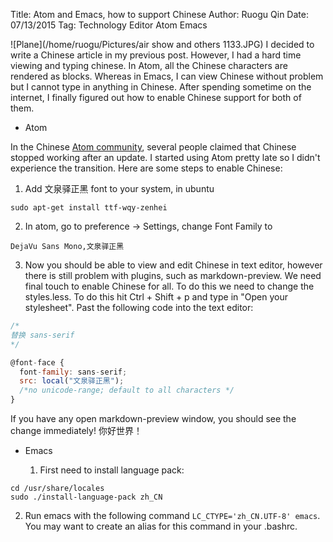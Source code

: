 Title: Atom and Emacs, how to support Chinese
Author: Ruogu Qin
Date: 07/13/2015
Tag: Technology
     Editor
     Atom
     Emacs

![Plane](/home/ruogu/Pictures/air show and others 1133.JPG)
I decided to write a Chinese article in my previous post. However, I had a hard time viewing and typing chinese. In Atom, all the Chinese characters are rendered as blocks. Whereas in Emacs, I can view Chinese without problem but I cannot type in anything in Chinese. After spending sometime on the internet, I finally figured out how to enable Chinese support for both of them.

* Atom

In the Chinese [Atom community](http://atom-china.org), several people claimed that Chinese stopped working after an update. I started using Atom pretty late so I didn't experience the transition. Here are some steps to enable Chinese:

  1) Add 文泉驿正黑 font to your system, in ubuntu

~~~~
sudo apt-get install ttf-wqy-zenhei
~~~~

  2) In atom, go to preference -> Settings, change Font Family to

~~~~
DejaVu Sans Mono,文泉驿正黑
~~~~

  3) Now you should be able to view and edit Chinese in text editor, however there is still problem with plugins, such as markdown-preview. We need final touch to enable Chinese for all. To do this we need to change the styles.less. To do this hit Ctrl + Shift + p and type in "Open your stylesheet". Past the following code into the text editor:

~~~~.js
/*
替换 sans-serif
*/

@font-face {
  font-family: sans-serif;
  src: local("文泉驿正黑");
  /*no unicode-range; default to all characters */
}
~~~~
If you have any open markdown-preview window, you should see the change immediately!
你好世界！

* Emacs

  1) First need to install language pack:

~~~~
cd /usr/share/locales
sudo ./install-language-pack zh_CN
~~~~
  2) Run emacs with the following command `LC_CTYPE='zh_CN.UTF-8' emacs`. You may want to create an alias for this command in your .bashrc.
